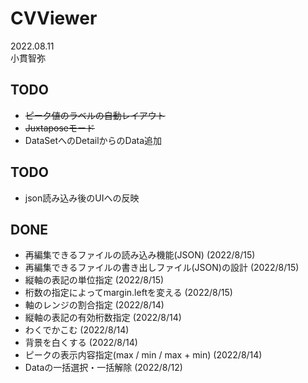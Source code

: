 # CVViewer
2022.08.11  
小貫智弥 

## TODO
- ~~ピーク値のラベルの自動レイアウト~~
- ~~Juxtaposeモード~~
- DataSetへのDetailからのData追加


## TODO
- json読み込み後のUIへの反映

## DONE
- 再編集できるファイルの読み込み機能(JSON) (2022/8/15)
- 再編集できるファイルの書き出しファイル(JSON)の設計 (2022/8/15)
- 縦軸の表記の単位指定 (2022/8/15)
- 桁数の指定によってmargin.leftを変える (2022/8/15)
- 軸のレンジの割合指定 (2022/8/14)
- 縦軸の表記の有効桁数指定 (2022/8/14)
- わくでかこむ (2022/8/14)
- 背景を白くする (2022/8/14)
- ピークの表示内容指定(max / min / max + min) (2022/8/14)
- Dataの一括選択・一括解除 (2022/8/12)
